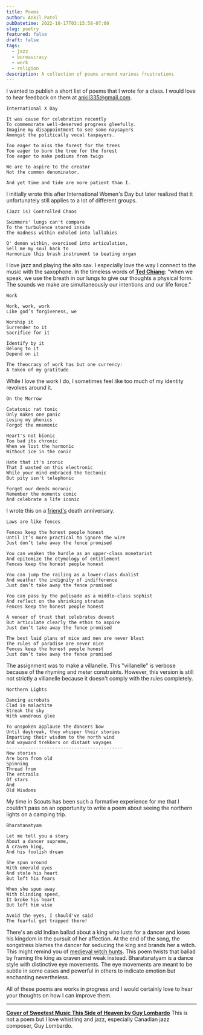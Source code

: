 ```yaml
---
title: Poems
author: Ankil Patel
pubDatetime: 2022-10-17T03:15:58-07:00
slug: poetry
featured: false
draft: false
tags:
  - jazz
  - bureaucracy
  - work
  - religion
description: A collection of poems around various frustrations
---
```


I wanted to publish a short list of poems that I wrote for a class. I would love to hear feedback on them at <ankil335@gmail.com>.

```
International X Day

It was cause for celebration recently
To commemorate well-deserved progress gleefully.
Imagine my disappointment to see some naysayers
Amongst the politically vocal taxpayers.

Too eager to miss the forest for the trees
Too eager to burn the tree for the forest
Too eager to make podiums from twigs

We are to aspire to the creator
Not the common denominator.

And yet time and tide are more patient than I.
```

I initially wrote this after International Women's Day but later realized that it unfortunately still applies to a lot of different groups.

```
(Jazz is) Controlled Chaos

Swimmers' lungs can't compare
To the turbulence stored inside
The madness within exhaled into lullabies

O' demon within, exorcised into articulation,
Sell me my soul back to
Harmonize this brash instrument to beating organ
```

I love jazz and playing the alto sax. I especially love the way I connect to the music with the saxophone. In the timeless words of **[Ted Chiang](https://electricliterature.com/the-great-silence-by-ted-chiang/)**: "when we speak, we use the breath in our lungs to give our thoughts a physical form. The sounds we make are simultaneously our intentions and our life force."

```
Work

Work, work, work
Like god’s forgiveness, we

Worship it
Surrender to it
Sacrifice for it

Identify by it
Belong to it
Depend on it

The theocracy of work has but one currency:
A token of my gratitude
```

While I love the work I do, I sometimes feel like too much of my identity revolves around it.

```
On the Morrow

Catatonic rat tonic
Only makes one panic
Losing my phonics
Forgot the mnemonic

Heart's not bionic
Too bad its chronic
When we lost the harmonic
Without ice in the conic

Hate that it's ironic
That I wasted on this electronic
While your mind embraced the tectonic
But pity isn't telephonic

Forget our deeds moronic
Remember the moments comic
And celebrate a life iconic
```

I wrote this on a [friend's](/posts/lack-of-closure) death anniversary.

```
Laws are like fences

Fences keep the honest people honest
Until it’s more practical to ignore the wire
Just don’t take away the fence promised

You can weaken the hurdle as an upper-class monetarist
And epitomize the etymology of entitlement
Fences keep the honest people honest

You can jump the railing as a lower-class dualist
And weather the indignity of indifference
Just don’t take away the fence promised

You can pass by the palisade as a middle-class sophist
And reflect on the shrinking stratum
Fences keep the honest people honest

A veneer of trust that celebrates devest
But articulate clearly the ethos to aspire
Just don’t take away the fence promised

The best laid plans of mice and men are never blest
The rules of paradise are never nice
Fences keep the honest people honest
Just don’t take away the fence promised
```

The assignment was to make a villanelle. This "villanelle" is verbose because of the rhyming and meter constraints. However, this version is still not strictly a villanelle because it doesn't comply with the rules completely.

```
Northern Lights

Dancing acrobats
Clad in malachite
Streak the sky
With wondrous glee

To unspoken applause the dancers bow
Until daybreak, they whisper their stories
Imparting their wisdom to the north wind
And wayward trekkers on distant voyages
-------------------------------------------
New stories
Are born from old
Spinning
Thread from
The entrails
Of stars
And
Old Wisdoms
```

My time in Scouts has been such a formative experience for me that I couldn't pass on an opportunity to write a poem about seeing the northern lights on a camping trip.

```
Bharatanatyam

Let me tell you a story
About a dancer supreme,
A craven king,
And his foolish dream

She spun around
With emerald eyes
And stole his heart
But left his fears

When she spun away
With blinding speed,
It broke his heart
But left him wise

Avoid the eyes, I should've said
The fearful get trapped there!
```

There's an old Indian ballad about a king who lusts for a dancer and loses his kingdom in the pursuit of her affection. At the end of the song, the songstress blames the dancer for seducing the king and brands her a witch. This might remind you of [medieval witch hunts](https://www.youtube.com/watch?v=X2xlQaimsGg). This poem twists that ballad by framing the king as craven and weak instead.
Bharatanatyam is a dance style with distinctive eye movements. The eye movements are meant to be subtle in some cases and powerful in others to indicate emotion but enchanting nevertheless.

All of these poems are works in progress and I would certainly love to hear your thoughts on how I can improve them.

---

**[Cover of Sweetest Music This Side of Heaven by Guy Lombardo](https://soundcloud.com/ankil-p/whistling-cover-to-the-opening-to-the-sweetest-side-of-heaven)**
This is not a poem but I love whistling and jazz, especially Canadian jazz composer, Guy Lombardo.
